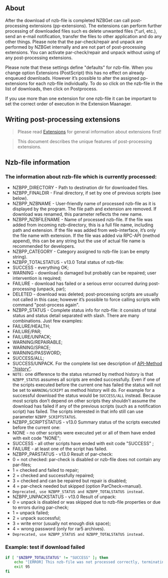 ## About

After the download of nzb-file is completed NZBGet can call post-processing extensions (pp-extensions). 
The extensions can perform further processing of downloaded files such es delete unwanted files (*.url, etc.), 
send an e-mail notification, transfer the files to other application and do any other things. 
Please note that the par-check/repair and unpack are performed by NZBGet internally and are not part of 
post-processing extensions. You can activate par-check/repair and unpack without using of any post-processing extensions.

Please note that these settings define "defaults" for nzb-file. When you change option Extensions (PostScript) 
this has no effect on already enqueued downloads. However it’s possible to alter the assigned pp-extensions 
for each nzb-file individually. To do so click on the nzb-file in the list of downloads, then click on Postprocess.

If you use more than one extension for one nzb-file it can be important to set the correct order of execution 
in the Extension Maanager.

## Writing post-processing extensions

> Please read [Extensions](EXTENSIONS.md) for general information about extensions first!

> This document describes the unique features of post-processing extensions.

## Nzb-file information

### The information about nzb-file which is currently processed:

 - NZBPP_DIRECTORY - Path to destination dir for downloaded files.
 - NZBPP_FINALDIR - Final directory, if set by one of previous scripts (see below).
 - NZBPP_NZBNAME - User-friendly name of processed nzb-file as it is displayed by the program. 
 The file path and extension are removed. If download was renamed, this parameter reflects the new name.
 - NZBPP_NZBFILENAME - Name of processed nzb-file. If the file was added from incoming nzb-directory, 
 this is a full file name, including path and extension. If the file was added from web-interface, 
 it’s only the file name with extension. If the file was added via RPC-API (method append), 
 this can be any string but the use of actual file name is recommended for developers.
 - NZBPP_CATEGORY - Category assigned to nzb-file (can be empty string).
 - NZBPP_TOTALSTATUS - v13.0 Total status of nzb-file:
  - SUCCESS - everything OK;
  - WARNING - download is damaged but probably can be repaired; user intervention is required;
  - FAILURE - download has failed or a serious error occurred during post-processing (unpack, par);
  - DELETED - download was deleted; post-processing scripts are usually not called in this case; 
 however it’s possible to force calling scripts with command "post-process again".
 - NZBPP_STATUS - Complete status info for nzb-file: it consists of total status and status detail separated with slash. 
 There are many combinations. Just few examples:
  - FAILURE/HEALTH;
  - FAILURE/PAR;
  - FAILURE/UNPACK;
  - WARNING/REPAIRABLE;
  - WARNING/SPACE;
  - WARNING/PASSWORD;
  - SUCCESS/ALL;
  - SUCCESS/UNPACK.
For the complete list see description of [API-Method "history"](https://nzbget.com/documentation/api/history/).
  - `NOTE:` one difference to the status returned by method history is that `NZBPP_STATUS` assumes all scripts are ended successfully. 
Even if one of the scripts executed before the current one has failed the status will not be set to `WARNING/SCRIPT` 
as method history will do. For example for a successful download the status would be `SUCCESS/ALL` instead. 
Because most scripts don’t depend on other scripts they shouldn’t assume the download has failed if any of the previous scripts 
(such as a notification script) has failed. The scripts interested in that info still can use parameter `NZBPP_SCRIPTSTATUS`.
 - NZBPP_SCRIPTSTATUS - v13.0 Summary status of the scripts executed before the current one:
  - NONE - no other scripts were executed yet or all of them have ended with exit code "NONE";
  - SUCCESS - all other scripts have ended with exit code "SUCCESS" ;
  - FAILURE - at least one of the script has failed.
 - NZBPP_PARSTATUS - v13.0 Result of par-check:
  - 0 = not checked: par-check is disabled or nzb-file does not contain any par-files;
  - 1 = checked and failed to repair;
  - 2 = checked and successfully repaired;
  - 3 = checked and can be repaired but repair is disabled;
  - 4 = par-check needed but skipped (option ParCheck=manual).
  - `Deprecated, use NZBPP_STATUS and NZBPP_TOTALSTATUS instead.`
 - NZBPP_UNPACKSTATUS - v13.0 Result of unpack:
  - 0 = unpack is disabled or was skipped due to nzb-file properties or due to errors during par-check;
  - 1 = unpack failed;
  - 2 = unpack successful;
  - 3 = write error (usually not enough disk space);
  - 4 = wrong password (only for rar5 archives).
  - `Deprecated, use NZBPP_STATUS and NZBPP_TOTALSTATUS instead.`

### Example: test if download failed
```sh
if [ "$NZBPP_TOTALSTATUS" != "SUCCESS" ]; then
    echo "[ERROR] This nzb-file was not processed correctly, terminating the script"
    exit 95
fi
```